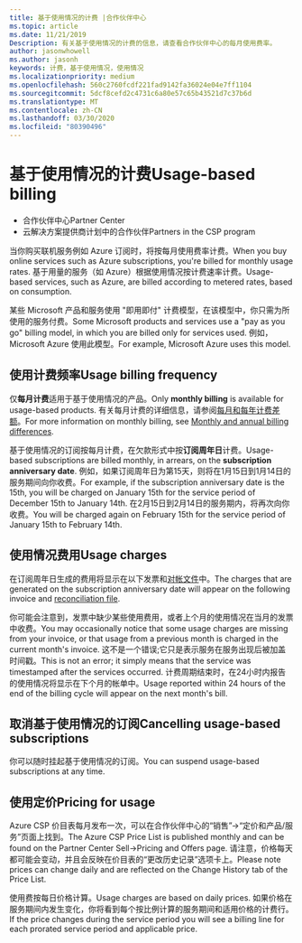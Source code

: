 ```yaml
---
title: 基于使用情况的计费 |合作伙伴中心
ms.topic: article
ms.date: 11/21/2019
Description: 有关基于使用情况的计费的信息，请查看合作伙伴中心的每月使用费率。
author: jasonwhowell
ms.author: jasonh
keywords: 计费，基于使用情况，使用情况
ms.localizationpriority: medium
ms.openlocfilehash: 560c2760fcdf221fad9142fa36024e04e7ff1104
ms.sourcegitcommit: 5dcf8cefd2c4731c6a80e57c65b43521d7c37b6d
ms.translationtype: MT
ms.contentlocale: zh-CN
ms.lasthandoff: 03/30/2020
ms.locfileid: "80390496"
---
```

# <a name="usage-based-billing"></a><span data-ttu-id="77b23-104">基于使用情况的计费</span><span class="sxs-lookup"><span data-stu-id="77b23-104">Usage-based billing</span></span>

- <span data-ttu-id="77b23-105">合作伙伴中心</span><span class="sxs-lookup"><span data-stu-id="77b23-105">Partner Center</span></span>
- <span data-ttu-id="77b23-106">云解决方案提供商计划中的合作伙伴</span><span class="sxs-lookup"><span data-stu-id="77b23-106">Partners in the CSP program</span></span>

<span data-ttu-id="77b23-107">当你购买联机服务例如 Azure 订阅时，将按每月使用费率计费。</span><span class="sxs-lookup"><span data-stu-id="77b23-107">When you buy online services such as Azure subscriptions, you're billed for monthly usage rates.</span></span> <span data-ttu-id="77b23-108">基于用量的服务（如 Azure）根据使用情况按计费速率计费。</span><span class="sxs-lookup"><span data-stu-id="77b23-108">Usage-based services, such as Azure, are billed according to metered rates, based on consumption.</span></span>

<span data-ttu-id="77b23-109">某些 Microsoft 产品和服务使用 "即用即付" 计费模型，在该模型中，你只需为所使用的服务付费。</span><span class="sxs-lookup"><span data-stu-id="77b23-109">Some Microsoft products and services use a "pay as you go" billing model, in which you are billed only for services used.</span></span> <span data-ttu-id="77b23-110">例如，Microsoft Azure 使用此模型。</span><span class="sxs-lookup"><span data-stu-id="77b23-110">For example, Microsoft Azure uses this model.</span></span> 

## <a name="usage-billing-frequency"></a><span data-ttu-id="77b23-111">使用计费频率</span><span class="sxs-lookup"><span data-stu-id="77b23-111">Usage billing frequency</span></span>

<span data-ttu-id="77b23-112">仅**每月计费**适用于基于使用情况的产品。</span><span class="sxs-lookup"><span data-stu-id="77b23-112">Only **monthly billing** is available for usage-based products.</span></span> <span data-ttu-id="77b23-113">有关每月计费的详细信息，请参阅[每月和每年计费差额](billing-annual-monthly.md)。</span><span class="sxs-lookup"><span data-stu-id="77b23-113">For more information on monthly billing, see [Monthly and annual billing differences](billing-annual-monthly.md).</span></span>

<span data-ttu-id="77b23-114">基于使用情况的订阅按每月计费，在欠款形式中按**订阅周年日**计费。</span><span class="sxs-lookup"><span data-stu-id="77b23-114">Usage-based subscriptions are billed monthly, in arrears, on the **subscription anniversary date**.</span></span> <span data-ttu-id="77b23-115">例如，如果订阅周年日为第15天，则将在1月15日到1月14日的服务期间向你收费。</span><span class="sxs-lookup"><span data-stu-id="77b23-115">For example, if the subscription anniversary date is the 15th, you will be charged on January 15th for the service period of December 15th to January 14th.</span></span> <span data-ttu-id="77b23-116">在2月15日到2月14日的服务期内，将再次向你收费。</span><span class="sxs-lookup"><span data-stu-id="77b23-116">You will be charged again on February 15th for the service period of January 15th to February 14th.</span></span> 

## <a name="usage-charges"></a><span data-ttu-id="77b23-117">使用情况费用</span><span class="sxs-lookup"><span data-stu-id="77b23-117">Usage charges</span></span>

<span data-ttu-id="77b23-118">在订阅周年日生成的费用将显示在以下发票和[对帐文件](usage-based-recon-files.md)中。</span><span class="sxs-lookup"><span data-stu-id="77b23-118">The charges that are generated on the subscription anniversary date will appear on the following invoice and [reconciliation file](usage-based-recon-files.md).</span></span>

<span data-ttu-id="77b23-119">你可能会注意到，发票中缺少某些使用费用，或者上个月的使用情况在当月的发票中收费。</span><span class="sxs-lookup"><span data-stu-id="77b23-119">You may occasionally notice that some usage charges are missing from your invoice, or that usage from a previous month is charged in the current month's invoice.</span></span> <span data-ttu-id="77b23-120">这不是一个错误;它只是表示服务在服务出现后被加盖时间戳。</span><span class="sxs-lookup"><span data-stu-id="77b23-120">This is not an error; it simply means that the service was timestamped after the services occurred.</span></span> <span data-ttu-id="77b23-121">计费周期结束时，在24小时内报告的使用情况将显示在下个月的帐单中。</span><span class="sxs-lookup"><span data-stu-id="77b23-121">Usage reported within 24 hours of the end of the billing cycle will appear on the next month's bill.</span></span>

## <a name="cancelling-usage-based-subscriptions"></a><span data-ttu-id="77b23-122">取消基于使用情况的订阅</span><span class="sxs-lookup"><span data-stu-id="77b23-122">Cancelling usage-based subscriptions</span></span>

<span data-ttu-id="77b23-123">你可以随时挂起基于使用情况的订阅。</span><span class="sxs-lookup"><span data-stu-id="77b23-123">You can suspend usage-based subscriptions at any time.</span></span>

## <a name="pricing-for-usage"></a><span data-ttu-id="77b23-124">使用定价</span><span class="sxs-lookup"><span data-stu-id="77b23-124">Pricing for usage</span></span>

<span data-ttu-id="77b23-125">Azure CSP 价目表每月发布一次，可以在合作伙伴中心的“销售”->“定价和产品/服务”页面上找到。</span><span class="sxs-lookup"><span data-stu-id="77b23-125">The Azure CSP Price List is published monthly and can be found on the Partner Center Sell->Pricing and Offers page.</span></span> <span data-ttu-id="77b23-126">请注意，价格每天都可能会变动，并且会反映在价目表的“更改历史记录”选项卡上。</span><span class="sxs-lookup"><span data-stu-id="77b23-126">Please note prices can change daily and are reflected on the Change History tab of the Price List.</span></span>

<span data-ttu-id="77b23-127">使用费按每日价格计算。</span><span class="sxs-lookup"><span data-stu-id="77b23-127">Usage charges are based on daily prices.</span></span> <span data-ttu-id="77b23-128">如果价格在服务期间内发生变化，你将看到每个按比例计算的服务期间和适用价格的计费行。</span><span class="sxs-lookup"><span data-stu-id="77b23-128">If the price changes during the service period you will see a billing line for each prorated service period and applicable price.</span></span>
